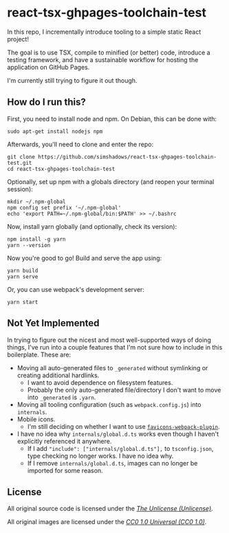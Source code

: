# react-tsx-ghpages-toolchain-test

In this repo, I incrementally introduce tooling to a simple static React project!

The goal is to use TSX, compile to minified (or better) code, introduce a testing framework, and have a sustainable workflow for hosting the application on GitHub Pages.

I'm currently still trying to figure it out though.

## How do I run this?

First, you need to install node and npm. On Debian, this can be done with:
```
sudo apt-get install nodejs npm
```

Afterwards, you'll need to clone and enter the repo:
```
git clone https://github.com/simshadows/react-tsx-ghpages-toolchain-test.git
cd react-tsx-ghpages-toolchain-test
```

Optionally, set up npm with a globals directory (and reopen your terminal session):
```
mkdir ~/.npm-global
npm config set prefix '~/.npm-global'
echo 'export PATH=~/.npm-global/bin:$PATH' >> ~/.bashrc
```

Now, install yarn globally (and optionally, check its version):
```
npm install -g yarn
yarn --version
```

Now you're good to go! Build and serve the app using:
```
yarn build
yarn serve
```

Or, you can use webpack's development server:
```
yarn start
```

## Not Yet Implemented

In trying to figure out the nicest and most well-supported ways of doing things, I've run into a couple features that I'm not sure how to include in this boilerplate. These are:

- Moving all auto-generated files to `_generated` without symlinking or creating additional hardlinks.
    - I want to avoid dependence on filesystem features.
    - Probably the only auto-generated file/directory I don't want to move into `_generated` is `.yarn`.
- Moving all tooling configuration (such as `webpack.config.js`) into `internals`.
- Mobile icons.
    - I'm still deciding on whether I want to use [`favicons-webpack-plugin`](https://github.com/jantimon/favicons-webpack-plugin).
- I have no idea why `internals/global.d.ts` works even though I haven't explicitly referenced it anywhere.
    - If I add `"include": ["internals/global.d.ts"],` to `tsconfig.json`, type checking no longer works. I have no idea why.
    - If I remove `internals/global.d.ts`, images can no longer be imported for some reason.

## License

All original source code is licensed under the [*The Unlicense (Unlicense)*](https://unlicense.org/).

All original images are licensed under the [*CC0 1.0 Universal (CC0 1.0)*](https://creativecommons.org/publicdomain/zero/1.0/).

